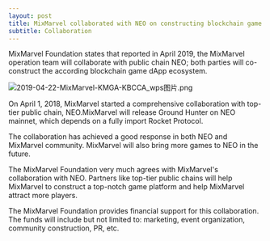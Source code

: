 ```yaml
---
layout: post
title: MixMarvel collaborated with NEO on constructing blockchain game dApp ecosystem
subtitle: Collaboration
---
```


MixMarvel Foundation states that reported in April 2019, the MixMarvel operation team will collaborate with public chain  NEO; both parties will co-construct the according blockchain game dApp ecosystem.

![2019-04-22-MixMarvel-KMGA-KBCCA_wps图片.png](https://i.loli.net/2020/02/21/BXgjup7At5hZJ2v.png)

On April 1, 2018, MixMarvel started a comprehensive collaboration with top-tier public chain, NEO.MixMarvel will release Ground Hunter on NEO mainnet, which depends on a fully import Rocket Protocol.

The collaboration has achieved a good response in both NEO and MixMarvel community. MixMarvel will also bring more games to NEO in the future.

The MixMarvel Foundation very much agrees with MixMarvel's collaboration with NEO. Partners like top-tier public chains will help MixMarvel to construct a top-notch game platform and help MixMarvel attract more players. 

The MixMarvel Foundation provides financial support for this collaboration. The funds will include but not limited to: marketing, event organization, community construction, PR, etc. 

